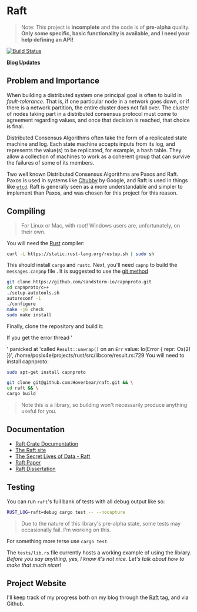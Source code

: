 # Raft #

> Note: This project is **incomplete** and the code is of **pre-alpha** quality. **Only some specific, basic functionality is available, and I need your help defining an API!**

[![Build Status](https://travis-ci.org/Hoverbear/raft.svg)](https://travis-ci.org/Hoverbear/raft)

**[Blog Updates](http://www.hoverbear.org/tag/raft/)**

## Problem and Importance ##

When building a distributed system one principal goal is often to build in *fault-tolerance*. That is, if one particular node in a network goes down, or if there is a network partition, the entire cluster does not fall over. The cluster of nodes taking part in a distributed consensus protocol must come to agreement regarding values, and once that decision is reached, that choice is final.

Distributed Consensus Algorithms often take the form of a replicated state machine and log. Each state machine accepts inputs from its log, and represents the value(s) to be replicated, for example, a hash table. They allow a collection of machines to work as a coherent group that can survive the failures of some of its members.

Two well known Distributed Consensus Algorithms are Paxos and Raft. Paxos is used in systems like [Chubby](http://research.google.com/archive/chubby.html) by Google, and Raft is used in things like [`etcd`](https://github.com/coreos/etcd/tree/master/raft). Raft is generally seen as a more understandable and simpler to implement than Paxos, and was chosen for this project for this reason.

## Compiling ##

> For Linux or Mac, with root! Windows users are, unfortunately, on their own.

You will need the [Rust](http://rust-lang.org/) compiler:

```bash
curl -L https://static.rust-lang.org/rustup.sh | sudo sh
```

This should install `cargo` and `rustc`. Next, you'll need `capnp` to build the
`messages.canpnp` file . It is suggested to use the [git method](https://capnproto.org/install.html#installation-unix)

```bash
git clone https://github.com/sandstorm-io/capnproto.git
cd capnproto/c++
./setup-autotools.sh
autoreconf -i
./configure
make -j6 check
sudo make install
```

Finally, clone the repository and build it:

If you get the error thread '<main>' panicked at 'called `Result::unwrap()` on an `Err` value: Io(Error { repr: Os(2) })', /home/posix4e/projects/rust/src/libcore/result.rs:729
You will need to install capnproto:

```bash
sudo apt-get install capnproto
```

```bash
git clone git@github.com:Hoverbear/raft.git && \
cd raft && \
cargo build
```

> Note this is a library, so building won't necessarily produce anything useful for you.

## Documentation ##

* [Raft Crate Documentation](https://hoverbear.github.io/raft/raft/)
* [The Raft site](https://raftconsensus.github.io/)
* [The Secret Lives of Data - Raft](http://thesecretlivesofdata.com/raft/)
* [Raft Paper](http://ramcloud.stanford.edu/raft.pdf)
* [Raft Dissertation](https://github.com/ongardie/dissertation#readme)

## Testing ##

You can run `raft`'s full bank of tests with all debug output like so:

```bash
RUST_LOG=raft=debug cargo test -- --nocapture
```

> Due to the nature of this library's pre-alpha state, some tests may occasionally fail. I'm working on this.

For something more terse use `cargo test`.

The `tests/lib.rs` file currently hosts a working example of using the library. *Before you say anything, yes, I know it's not nice. Let's talk about how to make that much nicer!*

## Project Website ##

I'll keep track of my progress both on my blog through the [Raft](http://www.hoverbear.org/tag/raft/) tag, and via Github.
